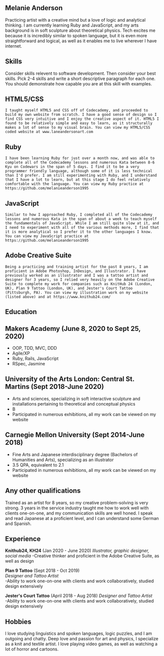 ## Melanie Anderson

Practicing artist with a creative mind but a love of logic and analytical thinking. I am currently learning Ruby and JavaScript, and my arts background is in soft sculpture about theoretical physics. Tech excites me because it is incredibly similar to spoken language, but it is even more straightforward and logical, as well as it enables me to live wherever I have internet.

## Skills

Consider skills relevent to software development. Then consider your best skills. Pick 2-4 skills and write a short descriptive paragraph for each one. You should demonstrate how capable you are at this skill with examples.

## HTML5/CSS
    I taught myself HTML5 and CSS off of Codecademy, and proceeded to build my own website from scratch. I have a good sense of design so I find CSS very intuitive and I enjoy the creative aspect of it. HTML5 I found to be relatively simple and easy to learn, as it structurally makes a lot of sense to my visual brain. You can view my HTML5/CSS coded website at www.laneandersonart.com

## Ruby
    I have been learning Ruby for just over a month now, and was able to complete all of the Codecademy lessons and numerous Kata between 8-6 Kyu on Codewars in the span of 5 days. I find it to be a very programmer friendly language, although some of it is less technical than I'd prefer. I am still experimenting with Ruby, and I understand that I have a lot to learn, but at this stage I do feel relatively comfortable with the language. You can view my Ruby practice at https://github.com/melanieanderson1995

## JavaScript
    Similar to how I approached Ruby, I completed all of the Codecademy lessons and numerous Kata in the span of about a week to teach myself the fundamentals of JavaScript. While I am still quite slow at it, and I need to experiment with all of the various methods more, I find that it is more analytical so I prefer it to the other languages I know. You can view my JavaScript practice at https://github.com/melanieanderson1995

## Adobe Creative Suite
    Being a practicing and training artist for the past 8 years, I am proficient in Adobe Photoshop, InDesign, and Illustrator. I have previously worked as an illustrator and I was a tattoo artist and designer for 3 years, so I relied very heavily on the Adobe Creative Suite to complete my work for companies such as KnitHub 24 (London, UK), Plan 9 Tattoo (London, UK), and Jester's Court Tattoo (Pittsburgh, PA). You can view my illustration work on my website (listed above) and at https://www.knithub24.com/ 

## Education

## Makers Academy (June 8, 2020 to Sept 25, 2020)

- OOP, TDD, MVC, DDD
- Agile/XP
- Ruby, Rails, JavaScript
- RSpec, Jasmine

## University of the Arts London: Central St. Martins (Sept 2018-June 2020)

- Arts and sciences, specializing in soft interactive sculpture and installations pertaining to theoretical and conceptual physics
- B
- Participated in numerous exhibitions, all my work can be viewed on my website

## Carnegie Mellon University (Sept 2014-June 2018)

- Fine Arts and Japanese interdisciplinary degree (Bachelors of Humanities and Arts), specializing as an illustrator
- 3.5 QPA, equivalent to 2.1
- Participated in numerous exhibitions, all my work can be viewed on my website

## Any other qualifications

Trained as an artist for 8 years, so my creative problem-solving is very strong. 3 years in the service industry taught me how to work well with clients one-on-one,  and my communication skills are well honed. I speak and read Japanese at a proficient level, and I can understand some German and Spanish.

## Experience

**Knithub24, KH24** (Jan 2020 - June 2020)
*Illustrator, graphic designer, social media*
-Creative thinker and proficient in the Adobe Creative Suite, as well as design

**Plan 9 Tattoo** (Sept 2018 - Oct 2019)   
*Designer and Tattoo Artist*  
-Ability to work one-on-one with clients and work collaboratively, studied design extensively

**Jester's Court Tattoo** (April 2018 - Aug 2018)
*Designer and Tattoo Artist*  
-Ability to work one-on-one with clients and work collaboratively, studied design extensively

## Hobbies

I love studying linguistics and spoken languages, logic puzzles, and I am outgoing and chatty. Deep love and passion for art and physics, I specialize as a knit and textile artist. I love playing video games, as well as watching a lot of horror and cartoons.

